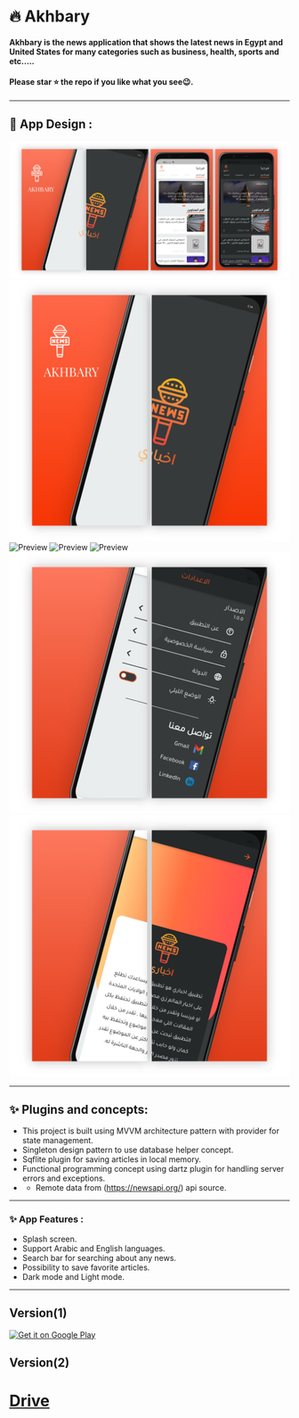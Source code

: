# 🔥 Akhbary

#### Akhbary is the news application that shows the latest news in Egypt and United States for many categories such as business, health, sports and etc.....

#### Please star ⭐ the repo if you like what you see😉.

-----------------------------------------------------------------------------

## 📸 App Design :
![Preview](readme_images/11.png)
![Preview](readme_images/1.png)
![Preview](readme_images/2.png)
![Preview](readme_images/3.png)
![Preview](readme_images/4.png)
![Preview](readme_images/5.png)
![Preview](readme_images/6.png)

-----------------------------------------------------------------------------

## ✨ Plugins and concepts:

- This project is built using MVVM architecture pattern with provider for state management.
- Singleton design pattern to use database helper concept.
- Sqflite plugin for saving articles in local memory.
- Functional programming concept using dartz plugin for handling server errors and exceptions.
- - Remote data from (https://newsapi.org/) api source.

-----------------------------------------------------------------------------

### ✨ App Features :

- Splash screen.
- Support Arabic and English languages.
- Search bar for searching about any news.
- Possibility to save favorite articles.
- Dark mode and Light mode.

-----------------------------------------------------------------------------

## Version(1)
[<img src="https://user-images.githubusercontent.com/50374022/152713461-d367ec7a-687b-40ca-a881-30e49d69821c.png"
alt='Get it on Google Play'
height="80">](https://play.google.com/store/apps/details?id=com.mohamedElbalooty.akhbary)

## Version(2) 
# [Drive](https://drive.google.com/file/d/15bpXtm8rBsuXig1Klf1t_HqKpTcsXkKC/view?usp=sharing)
